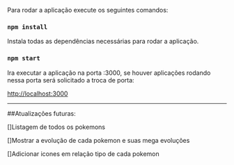 Para rodar a aplicação execute os seguintes comandos:

### `npm install`

Instala todas as dependências necessárias para rodar a aplicação.

### `npm start`

Ira executar a aplicação na porta :3000, se houver aplicações rodando nessa porta será solicitado a troca de porta:

[http://localhost:3000](http://localhost:3000)

------------------------------------------------------------------------------

##Atualizações futuras:

[]Listagem de todos os pokemons

[]Mostrar a evolução de cada pokemon e suas mega evoluções

[]Adicionar icones em relação tipo de cada pokemon


